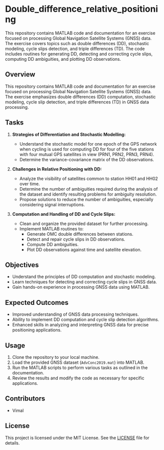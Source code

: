 # Double_difference_relative_positioning
This repository contains MATLAB code and documentation for an exercise focused on processing Global Navigation Satellite Systems (GNSS) data. The exercise covers topics such as double differences (DD), stochastic modeling, cycle slips detection, and triple differences (TD). The code includes routines for generating DD, detecting and correcting cycle slips, computing DD ambiguities, and plotting DD observations.


## Overview

This repository contains MATLAB code and documentation for an exercise focused on processing Global Navigation Satellite Systems (GNSS) data. The exercise emphasizes double differences (DD) computation, stochastic modeling, cycle slip detection, and triple differences (TD) in GNSS data processing.

## Tasks

1. **Strategies of Differentiation and Stochastic Modelling:**
   - Understand the stochastic model for one epoch of the GPS network when cycling is used for computing DD for four of the five stations with four mutual GPS satellites in view (PRN1, PRN2, PRN3, PRN4).
   - Determine the variance-covariance matrix of the DD observations.

2. **Challenges in Relative Positioning with DD:**
   - Analyze the visibility of satellites common to station HH01 and HH02 over time.
   - Determine the number of ambiguities required during the analysis of the dataset and identify resulting problems for ambiguity resolution.
   - Propose solutions to reduce the number of ambiguities, especially considering signal interruptions.

3. **Computation and Handling of DD and Cycle Slips:**
   - Clean and organize the provided dataset for further processing.
   - Implement MATLAB routines to:
     - Generate OMC double differences between stations.
     - Detect and repair cycle slips in DD observations.
     - Compute DD ambiguities.
     - Plot DD observations against time and satellite elevation.

## Objectives

- Understand the principles of DD computation and stochastic modeling.
- Learn techniques for detecting and correcting cycle slips in GNSS data.
- Gain hands-on experience in processing GNSS data using MATLAB.

## Expected Outcomes

- Improved understanding of GNSS data processing techniques.
- Ability to implement DD computation and cycle slip detection algorithms.
- Enhanced skills in analyzing and interpreting GNSS data for precise positioning applications.

## Usage

1. Clone the repository to your local machine.
2. Load the provided GNSS dataset (`AdvConc2019.mat`) into MATLAB.
3. Run the MATLAB scripts to perform various tasks as outlined in the documentation.
4. Review the results and modify the code as necessary for specific applications.

## Contributors

- Vimal

## License

This project is licensed under the MIT License. See the [LICENSE](LICENSE) file for details.
